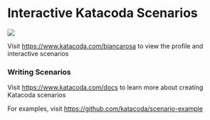 # Interactive Katacoda Scenarios

[![](http://shields.katacoda.com/katacoda/biancarosa/count.svg)](https://www.katacoda.com/biancarosa "Get your profile on Katacoda.com")

Visit https://www.katacoda.com/biancarosa to view the profile and interactive scenarios

### Writing Scenarios
Visit https://www.katacoda.com/docs to learn more about creating Katacoda scenarios

For examples, visit https://github.com/katacoda/scenario-example
